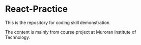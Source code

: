 # React-Practice
 This is the repository for coding skill demonstration.
 
 The content is mainly from course project at Muroran Institute of Technology.
